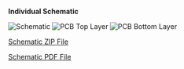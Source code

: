 ﻿**Individual Schematic**

<img alt="Schematic" src="https://github.com/user-attachments/assets/037f0b8e-523f-4742-9f01-cbb1ae6f3f9a" />

<img alt="PCB Top Layer" src="https://github.com/user-attachments/assets/c35f8268-557d-4a12-8dd3-0058a58356f1" />

<img alt="PCB Bottom Layer" src="https://github.com/user-attachments/assets/a69419d5-5406-4f3c-8b36-18685d94870e" />





[Schematic ZIP File](https://github.com/user-attachments/files/19717846/Individual.Schematic_EGR314.4-11-2025.10-42-54.PM.zip)




[Schematic PDF File](https://github.com/user-attachments/files/19717850/Final.Schematic_EGR314.pdf)
